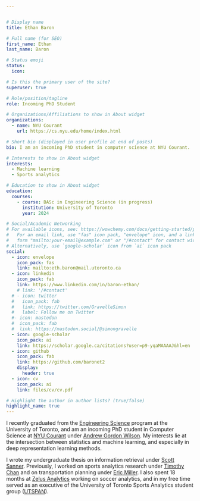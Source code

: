 ```yaml
---


# Display name
title: Ethan Baron

# Full name (for SEO)
first_name: Ethan
last_name: Baron

# Status emoji
status:
  icon:

# Is this the primary user of the site?
superuser: true

# Role/position/tagline
role: Incoming PhD Student

# Organizations/Affiliations to show in About widget
organizations:
  - name: NYU Courant
    url: https://cs.nyu.edu/home/index.html

# Short bio (displayed in user profile at end of posts)
bio: I am an incoming PhD student in computer science at NYU Courant.

# Interests to show in About widget
interests:
  - Machine learning
  - Sports analytics

# Education to show in About widget
education:
  courses:
    - course: BASc in Engineering Science (in progress)
      institution: University of Toronto
      year: 2024

# Social/Academic Networking
# For available icons, see: https://wowchemy.com/docs/getting-started/page-builder/#icons
#   For an email link, use "fas" icon pack, "envelope" icon, and a link in the
#   form "mailto:your-email@example.com" or "/#contact" for contact widget.
# Alternatively, use `google-scholar` icon from `ai` icon pack
social:
  - icon: envelope
    icon_pack: fas
    link: mailto:eth.baron@mail.utoronto.ca
  - icon: linkedin
    icon_pack: fab
    link: https://www.linkedin.com/in/baron-ethan/
    # link: '/#contact'
  # - icon: twitter
  #   icon_pack: fab
  #   link: https://twitter.com/GravelleSimon
  #   label: Follow me on Twitter
  #- icon: mastodon
  #  icon_pack: fab
  #  link: https://mastodon.social/@simongravelle
  - icon: google-scholar
    icon_pack: ai
    link: https://scholar.google.ca/citations?user=p9-yqaMAAAAJ&hl=en
  - icon: github
    icon_pack: fab
    link: https://github.com/baronet2
    display:
      header: true
  - icon: cv
    icon_pack: ai
    link: files/cv/cv.pdf

# Highlight the author in author lists? (true/false)
highlight_name: true
---
```


I recently graduated from the [Engineering Science](https://engsci.utoronto.ca/program/what-is-engsci/) program at the University of Toronto, and am an incoming PhD student in Computer Science at [NYU Courant](https://cs.nyu.edu/home/index.html) under [Andrew Gordon Wilson](https://cims.nyu.edu/~andrewgw/). My interests lie at the intersection between statistics and machine learning, and especially in deep representation learning methods.

I wrote my undergraduate thesis on information retrieval under [Scott Sanner](https://d3m.mie.utoronto.ca/members/ssanner/). Previously, I worked on sports analytics research under [Timothy Chan](https://chan.mie.utoronto.ca/) and on transportation planning under [Eric Miller](https://civmin.utoronto.ca/home/about-us/directory/professors/eric-miller/). I also spent 18 months at [Zelus Analytics](https://zelusanalytics.com/) working on soccer analytics, and in my free time served as an executive of the University of Toronto Sports Analytics student group ([UTSPAN](https://sportsanalytics.sa.utoronto.ca/)).
